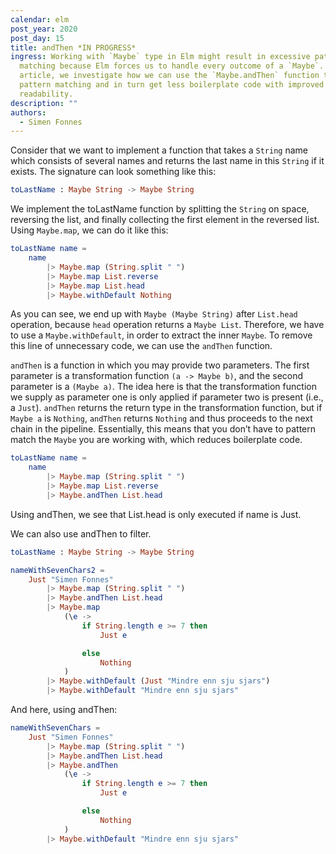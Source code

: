```yaml
---
calendar: elm
post_year: 2020
post_day: 15
title: andThen *IN PROGRESS*
ingress: Working with `Maybe` type in Elm might result in excessive pattern
  matching because Elm forces us to handle every outcome of a `Maybe`. In this
  article, we investigate how we can use the `Maybe.andThen` function to reduce
  pattern matching and in turn get less boilerplate code with improved
  readability.
description: ""
authors:
  - Simen Fonnes
---
```

Consider that we want to implement a function that takes a `String` name which consists of several names and returns the last name in this `String` if it exists. The signature can look something like this:

```elm
toLastName : Maybe String -> Maybe String
```
We implement the toLastName function by splitting the `String` on space, reversing the list, and finally collecting the first element in the reversed list. Using `Maybe.map`, we can do it like this:

```elm
toLastName name =
    name
        |> Maybe.map (String.split " ")
        |> Maybe.map List.reverse
        |> Maybe.map List.head
        |> Maybe.withDefault Nothing
```

As you can see, we end up with `Maybe (Maybe String)` after `List.head` operation, because `head` operation returns a `Maybe List`. Therefore, we have to use a `Maybe.withDefault`, in order to extract the inner `Maybe`. To remove this line of unnecessary code, we can use the `andThen` function.

`andThen` is a function in which you may provide two parameters. The first parameter is a transformation function `(a -> Maybe b)`, and the second parameter is a `(Maybe a)`. The idea here is that the transformation function we supply as parameter one is only applied if parameter two is present (i.e., a `Just`). `andThen` returns the return type in the transformation function, but if `Maybe a` is `Nothing`, `andThen` returns `Nothing` and thus proceeds to the next chain in the pipeline. Essentially, this means that you don’t have to pattern match the `Maybe` you are working with, which reduces boilerplate code.

```elm
toLastName name =
    name
        |> Maybe.map (String.split " ")
        |> Maybe.map List.reverse
        |> Maybe.andThen List.head
```

Using andThen, we see that List.head is only executed if name is Just. 

We can also use andThen to filter.
```elm
toLastName : Maybe String -> Maybe String
```

```elm
nameWithSevenChars2 =
    Just "Simen Fonnes"
        |> Maybe.map (String.split " ")
        |> Maybe.andThen List.head
        |> Maybe.map
            (\e ->
                if String.length e >= 7 then
                    Just e

                else
                    Nothing
            )
        |> Maybe.withDefault (Just "Mindre enn sju sjars")
        |> Maybe.withDefault "Mindre enn sju sjars"
```

And here, using andThen:

```elm
nameWithSevenChars =
    Just "Simen Fonnes"
        |> Maybe.map (String.split " ")
        |> Maybe.andThen List.head
        |> Maybe.andThen
            (\e ->
                if String.length e >= 7 then
                    Just e

                else
                    Nothing
            )
        |> Maybe.withDefault "Mindre enn sju sjars"
```
